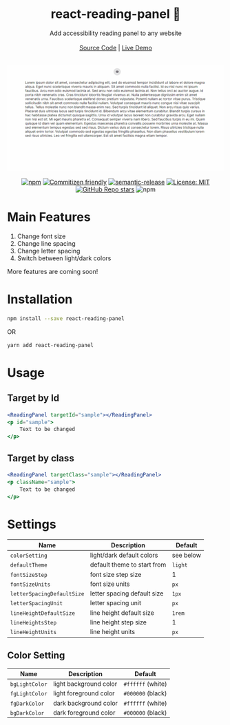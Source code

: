 <h1 align="center">react-reading-panel 📖</h1> 

<div align="center">
Add accessibility reading panel to any website 
<br/><br/>
<a target="_blank" href="https://github.com/nitzano/react-reading-panel">Source Code</a> |
<a target="_blank" href="https://react-reading-panel-demo.vercel.app">Live Demo</a>
</div>


<br/>
<div align="center">

![Demo](https://github.com/nitzano/react-reading-panel/blob/bf4fe0dbdae44067d70b107a8d6863572ef6c90d/docs/demo.gif?raw=true)


[![npm](https://img.shields.io/npm/v/react-reading-panel)](https://www.npmjs.com/package/react-reading-panel)
[![Commitizen friendly](https://img.shields.io/badge/commitizen-friendly-brightgreen.svg)](http://commitizen.github.io/cz-cli/)
[![semantic-release](https://img.shields.io/badge/%20%20%F0%9F%93%A6%F0%9F%9A%80-semantic--release-e10079.svg)](https://github.com/semantic-release/semantic-release)
[![License: MIT](https://img.shields.io/badge/License-MIT-yellow.svg)](https://opensource.org/licenses/MIT)
[![GitHub Repo stars](https://img.shields.io/github/stars/nitzano/react-reading-panel?style=flat)](https://github.com/nitzano/react-reading-panel/stargazers)
![npm](https://img.shields.io/npm/dw/react-reading-panel)




</div>


# Main Features

1. Change font size
2. Change line spacing
3. Change letter spacing
4. Switch between light/dark colors
 
 More features are coming soon!

# Installation

```bash
npm install --save react-reading-panel
```
OR
```bash
yarn add react-reading-panel
```

# Usage

## Target by Id

```jsx
<ReadingPanel targetId="sample"></ReadingPanel>
<p id="sample">
    Text to be changed
</p>
```


## Target by class

```jsx
<ReadingPanel targetClass="sample"></ReadingPanel>
<p className="sample">
    Text to be changed
</p>
```


# Settings

| Name  | Description  | Default  | 
|---|---|---|
| `colorSetting` | light/dark default colors | see below |
| `defaultTheme` | default theme to start from |`light` |
| `fontSizeStep` | font size step size | 1 |
| `fontSizeUnits` | font size units | `px` |
| `letterSpacingDefaultSize` | letter spacing default size | `1px` |
| `letterSpacingUnit` |  letter spacing unit| `px` |
| `lineHeightDefaultSize` | line height default size | `1rem` |
| `lineHeightsStep` | line height step size | 1 |
| `lineHeightUnits` | line height units | `px` |


## Color Setting

| Name  | Description  | Default  | 
| --- | --- | --- |
| `bgLightColor` | light background color | `#ffffff` (white) | 
| `fgLightColor` | light foreground color | `#000000` (black) | 
| `fgDarkColor` | dark background color | `#ffffff` (white) | 
| `bgDarkColor` | dark foreground color | `#000000` (black) | 
